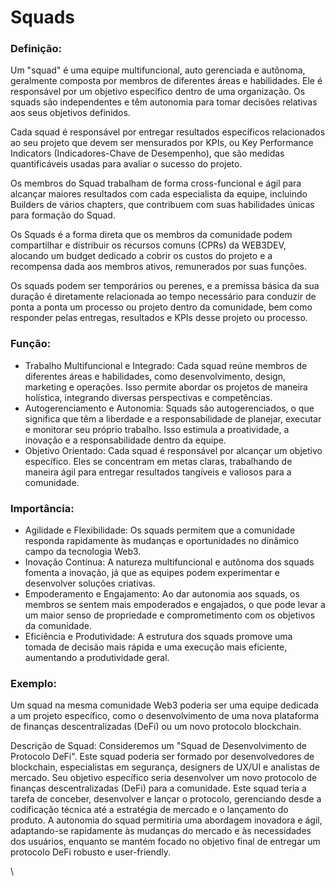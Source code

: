 # Squads

### Definição:

Um "squad" é uma equipe multifuncional, auto gerenciada e autônoma, geralmente composta por membros de diferentes áreas e habilidades. Ele é responsável por um objetivo específico dentro de uma organização. Os squads são independentes e têm autonomia para tomar decisões relativas aos seus objetivos definidos.&#x20;

Cada squad é responsável por entregar resultados específicos relacionados ao seu projeto que devem ser mensurados por KPIs, ou Key Performance Indicators (Indicadores-Chave de Desempenho), que são medidas quantificáveis usadas para avaliar o sucesso do projeto.&#x20;

Os membros do Squad trabalham de forma cross-funcional e ágil para alcançar maiores resultados com cada especialista da equipe, incluindo Builders de vários chapters, que contribuem com suas habilidades únicas para formação do Squad.

Os Squads é a forma direta que os membros da comunidade podem compartilhar e distribuir os recursos comuns (CPRs) da WEB3DEV, alocando um budget dedicado a cobrir os custos do projeto e a recompensa dada aos membros ativos, remunerados por suas funções.

Os squads podem ser temporários ou perenes, e a premissa básica da sua duração é diretamente relacionada ao tempo necessário para conduzir de ponta a ponta um processo ou projeto dentro da comunidade, bem como responder pelas entregas, resultados e KPIs desse projeto ou processo.

### Função:

* Trabalho Multifuncional e Integrado: Cada squad reúne membros de diferentes áreas e habilidades, como desenvolvimento, design, marketing e operações. Isso permite abordar os projetos de maneira holística, integrando diversas perspectivas e competências.
* Autogerenciamento e Autonomia: Squads são autogerenciados, o que significa que têm a liberdade e a responsabilidade de planejar, executar e monitorar seu próprio trabalho. Isso estimula a proatividade, a inovação e a responsabilidade dentro da equipe.
* Objetivo Orientado: Cada squad é responsável por alcançar um objetivo específico. Eles se concentram em metas claras, trabalhando de maneira ágil para entregar resultados tangíveis e valiosos para a comunidade.

### Importância:

* Agilidade e Flexibilidade: Os squads permitem que a comunidade responda rapidamente às mudanças e oportunidades no dinâmico campo da tecnologia Web3.
* Inovação Contínua: A natureza multifuncional e autônoma dos squads fomenta a inovação, já que as equipes podem experimentar e desenvolver soluções criativas.
* Empoderamento e Engajamento: Ao dar autonomia aos squads, os membros se sentem mais empoderados e engajados, o que pode levar a um maior senso de propriedade e comprometimento com os objetivos da comunidade.
* Eficiência e Produtividade: A estrutura dos squads promove uma tomada de decisão mais rápida e uma execução mais eficiente, aumentando a produtividade geral.

### Exemplo:&#x20;

Um squad na mesma comunidade Web3 poderia ser uma equipe dedicada a um projeto específico, como o desenvolvimento de uma nova plataforma de finanças descentralizadas (DeFi) ou um novo protocolo blockchain.

Descrição de Squad: Consideremos um "Squad de Desenvolvimento de Protocolo DeFi". Este squad poderia ser formado por desenvolvedores de blockchain, especialistas em segurança, designers de UX/UI e analistas de mercado. Seu objetivo específico seria desenvolver um novo protocolo de finanças descentralizadas (DeFi) para a comunidade. Este squad teria a tarefa de conceber, desenvolver e lançar o protocolo, gerenciando desde a codificação técnica até a estratégia de mercado e o lançamento do produto. A autonomia do squad permitiria uma abordagem inovadora e ágil, adaptando-se rapidamente às mudanças do mercado e às necessidades dos usuários, enquanto se mantém focado no objetivo final de entregar um protocolo DeFi robusto e user-friendly.

\
